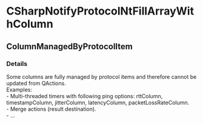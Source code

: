 ﻿---  
uid: Validator_3_34_8  
---

# CSharpNotifyProtocolNtFillArrayWithColumn

## ColumnManagedByProtocolItem

### Details

Some columns are fully managed by protocol items and therefore cannot be updated from QActions.  
Examples:  
\- Multi\-threaded timers with following ping options: rttColumn, timestampColumn, jitterColumn, latencyColumn, packetLossRateColumn.  
\- Merge actions (result destination).  
\- ...
